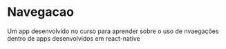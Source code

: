 # Navegacao

Um app desenvolvido no curso para aprender sobre o uso de nvaegações dentro de apps desenvolvidos em react-native
